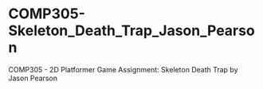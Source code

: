 # COMP305-Skeleton_Death_Trap_Jason_Pearson

COMP305 - 2D Platformer Game Assignment:
Skeleton Death Trap by Jason Pearson
